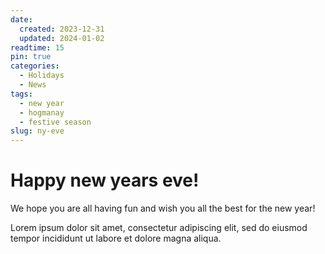 ```yaml
---
date:
  created: 2023-12-31
  updated: 2024-01-02
readtime: 15
pin: true
categories:
  - Holidays
  - News
tags:
  - new year
  - hogmanay
  - festive season
slug: ny-eve
---
```


# Happy new years eve!

We hope you are all having fun and wish you all the best for the new year!
<!-- more -->

Lorem ipsum dolor sit amet, consectetur adipiscing elit, sed do eiusmod
tempor incididunt ut labore et dolore magna aliqua.
